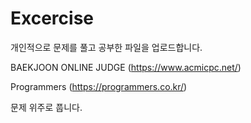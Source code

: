 # Excercise

개인적으로 문제를 풀고 공부한 파일을 업로드합니다.

BAEKJOON ONLINE JUDGE (https://www.acmicpc.net/)

Programmers (https://programmers.co.kr/)

문제 위주로 풉니다.